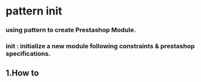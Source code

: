 # pattern init
### using pattern to create Prestashop Module.
### init : initialize a new module following constraints & prestashop specifications.

1.How to
--------

